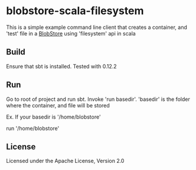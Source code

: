 # blobstore-scala-filesystem
This is a simple example command line client that creates a container, and 'test' file in a [BlobStore](http://jclouds.incubator.apache.org/documentation/userguide/blobstore-guide/)
using 'filesystem' api in scala
## Build
Ensure that sbt is installed. Tested with 0.12.2
## Run
Go to root of project and run sbt. Invoke 'run basedir'. 'basedir' is the folder where the container, and file will be stored

Ex. If your basedir is '/home/blobstore'

run '/home/blobstore'
## License
Licensed under the Apache License, Version 2.0